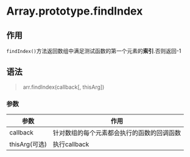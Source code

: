 # Array.prototype.findIndex

## 作用

`findIndex()`方法返回数组中满足测试函数的第一个元素的**索引**.否则返回-1

## 语法

> ​	arr.findIndex(callback[, thisArg])

### 参数

| 参数          | 作用                                       |
| ------------- | ------------------------------------------ |
| callback      | 针对数组的每个元素都会执行的函数的回调函数 |
| thisArg(可选) | 执行callback                               |

